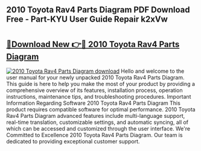 ## 2010 Toyota Rav4 Parts Diagram PDF Download Free - Part-KYU User Guide Repair k2xVw

# <h2><a href="http://dfsxw4o.blite.top/?on=2010+Toyota+Rav4+Parts+Diagram">🔗Download New 👉🔴 2010 Toyota Rav4 Parts Diagram</a></h2>

[![2010 Toyota Rav4 Parts Diagram download](https://i.imgur.com/lujVjoI.png)](http://dfsxw4o.blite.top/?on=2010+Toyota+Rav4+Parts+Diagram)
Hello and welcome to the user manual for your newly unpacked 2010 Toyota Rav4 Parts Diagram. This guide is here to help you make the most of your product by providing a comprehensive overview of its features, installation process, operation instructions, maintenance tips, and troubleshooting procedures. Important Information Regarding Software 2010 Toyota Rav4 Parts Diagram This product requires compatible software for optimal performance. 2010 Toyota Rav4 Parts Diagram advanced features include multi-language support, real-time translation, customizable settings, and automatic syncing, all of which can be accessed and customized through the user interface. We're Committed to Excellence 2010 Toyota Rav4 Parts Diagram. Our team is dedicated to providing exceptional customer support.
